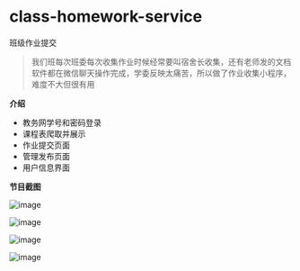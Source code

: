 
# class-homework-service

班级作业提交

> 我们班每次班委每次收集作业时候经常要叫宿舍长收集，还有老师发的文档软件都在微信聊天操作完成，学委反映太痛苦，所以做了作业收集小程序，难度不大但很有用

**介绍**

 - 教务网学号和密码登录
 - 课程表爬取并展示
 - 作业提交页面
 - 管理发布页面
 - 用户信息界面

**节目截图**

![image](https://user-images.githubusercontent.com/106077354/170804357-f307008a-1bbe-4d17-be90-e0aa73568dd3.png)

![image](https://user-images.githubusercontent.com/106077354/170810995-e54bec34-6c5a-45d1-b7ce-44ca016994a3.png)

![image](https://user-images.githubusercontent.com/106077354/170808965-b29a91ca-5bf2-466c-b70f-70d9b0dea480.png)

![image](https://user-images.githubusercontent.com/106077354/170811020-f6cafa9e-9d06-4b59-a67f-ab6be3c332ed.png)


```
